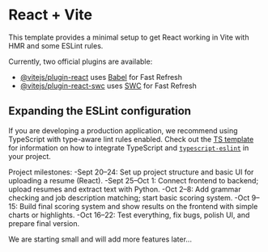 # React + Vite

This template provides a minimal setup to get React working in Vite with HMR and some ESLint rules.

Currently, two official plugins are available:

- [@vitejs/plugin-react](https://github.com/vitejs/vite-plugin-react/blob/main/packages/plugin-react) uses [Babel](https://babeljs.io/) for Fast Refresh
- [@vitejs/plugin-react-swc](https://github.com/vitejs/vite-plugin-react/blob/main/packages/plugin-react-swc) uses [SWC](https://swc.rs/) for Fast Refresh

## Expanding the ESLint configuration

If you are developing a production application, we recommend using TypeScript with type-aware lint rules enabled. Check out the [TS template](https://github.com/vitejs/vite/tree/main/packages/create-vite/template-react-ts) for information on how to integrate TypeScript and [`typescript-eslint`](https://typescript-eslint.io) in your project.

Project milestones:
-Sept 20–24: Set up project structure and basic UI for uploading a resume (React).
-Sept 25–Oct 1: Connect frontend to backend; upload resumes and extract text with Python.
-Oct 2–8: Add grammar checking and job description matching; start basic scoring system.
-Oct 9–15: Build final scoring system and show results on the frontend with simple charts or highlights.
-Oct 16–22: Test everything, fix bugs, polish UI, and prepare final version.

We are starting small and will add more features later...
